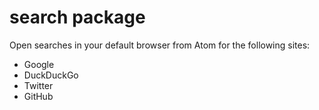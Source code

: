 # search package

Open searches in your default browser from Atom for the following sites:

- Google
- DuckDuckGo
- Twitter
- GitHub

<!-- screenshot/gif -->
